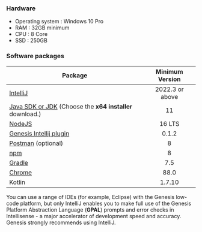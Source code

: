 ### Hardware

* Operating system : Windows 10 Pro
* RAM : 32GB minimum
* CPU : 8 Core
* SSD : 250GB

### Software packages

| Package	                                                                                                      |  Minimum Version   | 
|-----------------------------------------------------------------------------------------------------------------|:------------------:|
| [IntelliJ](https://www.jetbrains.com/idea/download/?fromIDE=#section=windows)	                                  | 2022.3 or above    |
| [Java SDK or JDK](https://www.oracle.com/java/technologies/downloads/) (Choose the **x64 installer** download.) |         11         |
| [NodeJS](https://nodejs.org/download/release/latest-gallium/)                                                   |       16 LTS       |
| [Genesis Intellij plugin](../../../server/tooling/intellij-plugin/)                                             |        0.1.2       |
| [Postman](https://www.postman.com/downloads/) (optional)	                                                      |         8          | 
| [npm](https://docs.npmjs.com/cli/v6/commands/npm-install)                                                       | 8                  |
| [Gradle](https://gradle.org/install/)                                                                           | 7.5                |
| [Chrome](https://www.google.com/intl/pt-BR/chrome/)                                                             | 88.0               |
| Kotlin                                                                                                          | 1.7.10             |       

You can use a range of IDEs (for example, Eclipse) with the Genesis low-code platform, but only IntelliJ enables you to make full use of the Genesis Platform Abstraction Language (**GPAL**) prompts and error checks in Intellisense - a major accelerator of development speed and accuracy. Genesis strongly recommends using IntelliJ.

